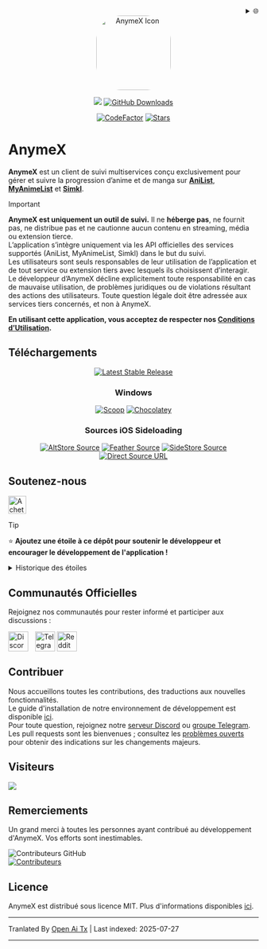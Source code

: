 <div align="right">
  <details>
    <summary>🌐</summary>
    <div>
      <div align="center">
        <a href="https://openaitx.github.io/#/view?user=RyanYuuki&project=AnymeX&lang=ar">العربية</a>
        | <a href="https://openaitx.github.io/view.html?user=RyanYuuki&project=AnymeX&lang=as">অসমীয়া</a>
        | <a href="https://openaitx.github.io/#/view?user=RyanYuuki&project=AnymeX&lang=id">Bahasa Indonesia</a>
        | <a href="https://openaitx.github.io/#/view?user=RyanYuuki&project=AnymeX&lang=de">Deutsch</a>
        | <a href="https://openaitx.github.io/#/view?user=RyanYuuki&project=AnymeX&lang=en">English</a>
        | <a href="https://openaitx.github.io/#/view?user=RyanYuuki&project=AnymeX&lang=es">Español</a>
        | <a href="https://openaitx.github.io/#/view?user=RyanYuuki&project=AnymeX&lang=fa">فارسی</a>
        | <a href="https://openaitx.github.io/#/view?user=RyanYuuki&project=AnymeX&lang=fr">Français</a>
        | <a href="https://openaitx.github.io/#/view?user=RyanYuuki&project=AnymeX&lang=hi">हिन्दी</a>
        | <a href="https://openaitx.github.io/#/view?user=RyanYuuki&project=AnymeX&lang=it">Italiano</a>
        | <a href="https://openaitx.github.io/#/view?user=RyanYuuki&project=AnymeX&lang=ja">日本語</a>
        | <a href="https://openaitx.github.io/#/view?user=RyanYuuki&project=AnymeX&lang=ko">한국어</a>
        | <a href="https://openaitx.github.io/#/view?user=RyanYuuki&project=AnymeX&lang=nl">Nederlands</a>
        | <a href="https://openaitx.github.io/#/view?user=RyanYuuki&project=AnymeX&lang=pl">Polski</a>
        | <a href="https://openaitx.github.io/#/view?user=RyanYuuki&project=AnymeX&lang=pt">Português</a>
        | <a href="https://openaitx.github.io/#/view?user=RyanYuuki&project=AnymeX&lang=ru">Русский</a>
        | <a href="https://openaitx.github.io/#/view?user=RyanYuuki&project=AnymeX&lang=th">ไทย</a>
        | <a href="https://openaitx.github.io/#/view?user=RyanYuuki&project=AnymeX&lang=tr">Türkçe</a>
        | <a href="https://openaitx.github.io/#/view?user=RyanYuuki&project=AnymeX&lang=vi">Tiếng Việt</a>
        | <a href="https://openaitx.github.io/#/view?user=RyanYuuki&project=AnymeX&lang=zh-TW">繁體中文</a>
        | <a href="https://openaitx.github.io/#/view?user=RyanYuuki&project=AnymeX&lang=zh-CN">简体中文</a>
      </div>
    </div>
  </details>
</div>
<div align="center">
<img src="https://raw.githubusercontent.com/RyanYuuki/AnymeX/main/assets/images/logo.png" alt='AnymeX Icon' style="border-radius: 50px; height: 150px; width: 150px;">
  
<p align="center">
   <img src="https://img.shields.io/badge/platforms-android_ios_windows_linux_macos-06599d?color=white&labelColor=black&style=for-the-badge"/>
  <a href="https://github.com/RyanYuuki/AnymeX/releases"><img src="https://img.shields.io/github/downloads/RyanYuuki/AnymeX/total?color=white&labelColor=black&label=Downloads&style=for-the-badge" alt="GitHub Downloads"></a>
</p>
<p align="center">
<a href="https://www.codefactor.io/repository/github/RyanYuuki/AnymeX"><img src="https://img.shields.io/codefactor/grade/github/RyanYuuki/AnymeX?color=white&labelColor=black&style=for-the-badge&label=Codefactor" alt="CodeFactor"/></a>
  <!--<a href="https://hosted.weblate.org/engage/echo"><img alt="Weblate project translated" src="https://img.shields.io/weblate/progress/echo?color=white&labelColor=black&label=Translated&style=flat-square"></a>-->
<!-- <a href="https://github.com/RyanYuuki/AnymeX/commits/main">
    <img src="https://img.shields.io/github/last-commit/RyanYuuki/AnymeX?color=white&labelColor=black&label=Latest Commit&style=for-the-badge" alt="GitHub Last Commit">
</a> -->
<a href="https://github.com/RyanYuuki/AnymeX/stargazers">
      <img src="https://img.shields.io/github/stars/RyanYuuki/AnymeX?color=white&labelColor=black&style=for-the-badge" alt="Stars" /></a>
</p>
</div>

# AnymeX

**AnymeX** est un client de suivi multiservices conçu exclusivement pour gérer et suivre la progression d’anime et de manga sur [**AniList**](https://anilist.co/), [**MyAnimeList**](https://myanimelist.net/) et [**Simkl**](https://simkl.com/).

> [!IMPORTANT]  
> **AnymeX est uniquement un outil de suivi.** Il ne **héberge pas**, ne fournit pas, ne distribue pas et ne cautionne aucun contenu en streaming, média ou extension tierce.  
> L’application s’intègre uniquement via les API officielles des services supportés (AniList, MyAnimeList, Simkl) dans le but du suivi.  
> Les utilisateurs sont seuls responsables de leur utilisation de l’application et de tout service ou extension tiers avec lesquels ils choisissent d’interagir. Le développeur d’AnymeX décline explicitement toute responsabilité en cas de mauvaise utilisation, de problèmes juridiques ou de violations résultant des actions des utilisateurs. Toute question légale doit être adressée aux services tiers concernés, et non à AnymeX.  
>  
> **En utilisant cette application, vous acceptez de respecter nos [Conditions d’Utilisation](https://raw.githubusercontent.com/RyanYuuki/AnymeX/main/./TOS.md).**

## Téléchargements

<div align="center">
  <p>
    <a href="https://github.com/RyanYuuki/AnymeX/releases/latest"><img src="https://img.shields.io/github/v/release/RyanYuuki/AnymeX?color=white&labelColor=black&display_name=tag&style=for-the-badge&label=Stable" alt="Latest Stable Release"/></a>
  </p>
  
### Windows
  <p>
    <a href="/INSTALLATION.md"><img src="https://img.shields.io/badge/Scoop-AnymeX-white?style=for-the-badge&labelColor=black" alt="Scoop"/></a>
    <a href="/INSTALLATION.md"><img src="https://img.shields.io/badge/Chocolatey-com.ryan.anymex-white?style=for-the-badge&labelColor=black" alt="Chocolatey"/></a>
  </p>
</div>

<div align="center">
  
### Sources iOS Sideloading
  <p>
    <a href="https://intradeus.github.io/http-protocol-redirector?r=altstore://source?url=https://raw.githubusercontent.com/RyanYuuki/AnymeX/refs/heads/main/repo/source.json"><img alt="AltStore Source" src="https://img.shields.io/badge/open_in_app-_?style=for-the-badge&label=AltStore&labelColor=black&color=white"></a>
    <a href="https://intradeus.github.io/http-protocol-redirector?r=feather://source/https://raw.githubusercontent.com/RyanYuuki/AnymeX/refs/heads/main/repo/source.json"><img alt="Feather Source" src="https://img.shields.io/badge/open_in_app-_?style=for-the-badge&label=Feather&labelColor=black&color=white"></a>
    <a href="https://intradeus.github.io/http-protocol-redirector?r=sidestore://source?url=https://raw.githubusercontent.com/RyanYuuki/AnymeX/refs/heads/main/repo/source.json"><img alt="SideStore Source" src="https://img.shields.io/badge/open_in_app-_?style=for-the-badge&label=SideStore&labelColor=black&color=white"></a>
    <a href="https://raw.githubusercontent.com/RyanYuuki/AnymeX/refs/heads/main/repo/source.json"><img alt="Direct Source URL" src="https://img.shields.io/badge/copy_%2F_paste-_?style=for-the-badge&label=Direct%20Source%20URL&labelColor=black&color=white"></a>
  </p>
</div>

<!--## Captures d'écran

| Accueil                                                                                                                                           | Recherche                                                                                                                                          | Détails                                                                                                                      | Bibliothèque                                                                                                              |
| ---------------------------------------------------------------------------------------------------------------------------------------------- | ----------------------------------------------------------------------------------------------------------------------------------------------- | ---------------------------------------------------------------------------------------------------------------------------- | -------------------------------------------------------------------------------------------------------------------- |
|![La page d’accueil contenant plusieurs sections des éléments que vous avez lus ou regardés.](https://raw.githubusercontent.com/RyanYuuki/AnymeX/main/github_assets/android/Home-portrait.png) | ![La page de recherche montrant plusieurs résultats pour JoJo’s Bizarre Adventure.](https://raw.githubusercontent.com/RyanYuuki/AnymeX/main/github_assets/android/Search-portrait.png) | ![La page de détails de Re:Zero Kara Hajimeru Isekai Seikatsu.](https://raw.githubusercontent.com/RyanYuuki/AnymeX/main/github_assets/android/Details-portrait.png) | ![La page bibliothèque affichant la liste des séries en cours de visionnage de l’utilisateur.](https://raw.githubusercontent.com/RyanYuuki/AnymeX/main/github_assets/android/Library-portrait.png) |

<!-- Dès que j’aurai les captures d’écran, je réintégrerai cette partie
### 💻 Bureau
<div style="display: flex; flex-wrap: wrap; justify-content: space-between;">
    <img src="https://github.com/RyanYuuki/AnymeX/blob/main/github_assets/desktop/preview_1.png" width="100%" style="margin: 0;" />
    <img src="https://github.com/RyanYuuki/AnymeX/blob/main/github_assets/desktop/preview_2.png" width="100%" style="margin: 0;" />
</div>-->

## Soutenez-nous

<a href='https://ko-fi.com/ryanyuuki7' target='_blank'><img height='36' style='border:0px;height:36px;' src='https://storage.ko-fi.com/cdn/kofi1.png?v=3' border='0' alt='Achetez-moi un café sur ko-fi.com' /></a>

> [!TIP]
> ⭐ **Ajoutez une étoile à ce dépôt pour soutenir le développeur et encourager le développement de l'application !**

<details>
  <summary>Historique des étoiles</summary>
  <a href="https://github.com/RyanYuuki/AnymeX/stargazers">
      <img alt="Graphique de l'historique des étoiles" src="https://starchart.cc/RyanYuuki/AnymeX.svg?variant=adaptive" width="370" height="235" />
  </a>
</details>

## Communautés Officielles

Rejoignez nos communautés pour rester informé et participer aux discussions :

<a href="https://discord.gg/5gAHhMvTcx" style="margin-right: 10px; display: inline-block;"><img src="https://files.catbox.moe/tb0004.png" alt="Discord" height="40" style="vertical-align: middle;"></a>
<a href="https://t.me/AnymeX_Discussion" style="display: inline-block;"><img src="https://files.catbox.moe/z66xwr.png" alt="Telegram" height="40" style="vertical-align: middle;"></a>
<a href="https://www.reddit.com/r/AnymeX_/" style="display: inline-block;"><img src="https://cdn3.iconfinder.com/data/icons/2018-social-media-black-and-white-logos/1000/2018_social_media_popular_app_logo_reddit-1024.png" alt="Reddit" height="40" style="vertical-align: middle;"></a>

## Contribuer

Nous accueillons toutes les contributions, des traductions aux nouvelles fonctionnalités.  
Le guide d'installation de notre environnement de développement est disponible [ici](https://raw.githubusercontent.com/RyanYuuki/AnymeX/main/./DEVELOPMENT.md).  
Pour toute question, rejoignez notre [serveur Discord](https://discord.gg/5gAHhMvTcx) ou [groupe Telegram](https://t.me/AnymeX_Discussion).  
Les pull requests sont les bienvenues ; consultez les [problèmes ouverts](https://github.com/RyanYuuki/AnymeX/issues) pour obtenir des indications sur les changements majeurs.

<!--<details>
<summary>Graphique de traduction Weblate</summary>
<a href="https://hosted.weblate.org/projects/echo/#languages"><img src="https://hosted.weblate.org/widget/echo/app/multi-auto.svg" alt="Statut de la traduction" /></a>
</details>-->

## Visiteurs

<img src="https://count.getloli.com/@ryanyuuki?name=anymex&theme=rule34&padding=8&offset=0&align=top&scale=1&pixelated=1&darkmode=auto" />

## Remerciements

Un grand merci à toutes les personnes ayant contribué au développement d'AnymeX.
Vos efforts sont inestimables.

<a href="https://github.com/RyanYuuki/AnymeX/graphs/contributors">
  <img alt="Contributeurs GitHub" src="https://img.shields.io/github/contributors/RyanYuuki/AnymeX?style=flat-square&label=Contributors%20%3A&labelColor=%230f1318&color=%230f1318" align="left">
</a>
<br>
<a href="https://github.com/RyanYuuki/AnymeX/graphs/contributors">
  <img src="https://contrib.rocks/image?repo=RyanYuuki/AnymeX" alt="Contributeurs">
</a>

## Licence

AnymeX est distribué sous licence MIT. Plus d'informations disponibles [ici](https://raw.githubusercontent.com/RyanYuuki/AnymeX/main/LICENSE.md).


---

Tranlated By [Open Ai Tx](https://github.com/OpenAiTx/OpenAiTx) | Last indexed: 2025-07-27

---